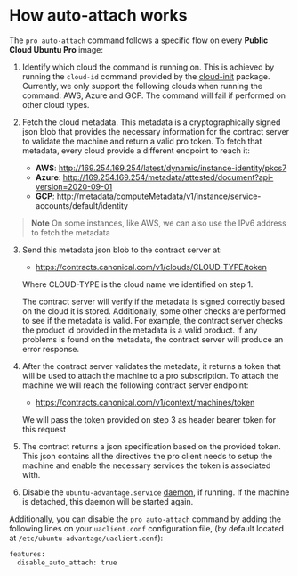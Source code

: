 # How auto-attach works

The `pro auto-attach` command follows a specific flow on every **Public Cloud Ubuntu Pro** image:

1. Identify which cloud the command is running on. This is achieved by running
   the `cloud-id` command provided by the [cloud-init](https://cloudinit.readthedocs.io/en/latest/)
   package. Currently, we only support the following clouds when
   running the command: AWS, Azure and GCP. The command will fail if performed on other
   cloud types.

2. Fetch the cloud metadata. This metadata is a cryptographically signed json blob
   that provides the necessary information for the contract server to validate
   the machine and return a valid pro token. To fetch that metadata, every cloud
   provide a different endpoint to reach it:

   * **AWS**: http://169.254.169.254/latest/dynamic/instance-identity/pkcs7
   * **Azure**: http://169.254.169.254/metadata/attested/document?api-version=2020-09-01
   * **GCP**: http://metadata/computeMetadata/v1/instance/service-accounts/default/identity

> **Note**
> On some instances, like AWS, we can also use the IPv6 address to fetch the metadata

3. Send this metadata json blob to the contract server at:

   * https://contracts.canonical.com/v1/clouds/CLOUD-TYPE/token

   Where CLOUD-TYPE is the cloud name we identified on step 1.

   The contract server will verify if the metadata is signed correctly based on the cloud
   it is stored. Additionally, some other checks are performed to see if the metadata is valid.
   For example, the contract server checks the product id provided in the metadata is a
   valid product. If any problems is found on the metadata, the contract server will produce
   an error response.

4. After the contract server validates the metadata, it returns a token that will be used
   to attach the machine to a pro subscription. To attach the machine we will reach the
   following contract server endpoint:

   * https://contracts.canonical.com/v1/context/machines/token

   We will pass the token provided on step 3 as header bearer token for this request

5. The contract returns a json specification based on the provided token. This json
   contains all the directives the pro client needs to setup the machine and enable
   the necessary services the token is associated with.

6. Disable the `ubuntu-advantage.service` [daemon](../explanations/what_is_the_daemon.md), if running.
   If the machine is detached, this daemon will be started again.

Additionally, you can disable the `pro auto-attach` command by adding
the following lines on your `uaclient.conf` configuration file, (by default located at
`/etc/ubuntu-advantage/uaclient.conf`):

```bash
features:
  disable_auto_attach: true
```
